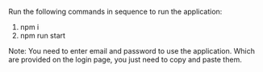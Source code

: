 Run the following commands in sequence to run the application:

1. npm i
2. npm run start

Note: You need to enter email and password to use the application. Which are provided on the login page, you just need to copy and paste them.